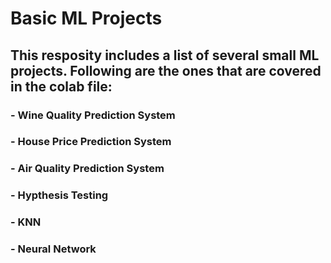 # Basic ML Projects 

## This resposity includes a list of several small ML projects. Following are the ones that are covered in the colab file: 

### - Wine Quality Prediction System
### - House Price Prediction System
### - Air Quality Prediction System 
### - Hypthesis Testing 
### - KNN 
### - Neural Network 
